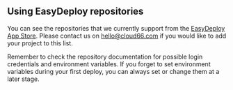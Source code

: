 


## Using EasyDeploy repositories

You can see the repositories that we currently support from the [EasyDeploy App Store](https://app.cloud66.com/easydeploys). Please contact us on [hello@cloud66.com](mailto:hello@cloud66.com) if you would like to add your project to this list.

Remember to check the repository documentation for possible login credentials and environment variables. If you forget to set environment
variables during your first deploy, you can always set or change them at a later stage.
